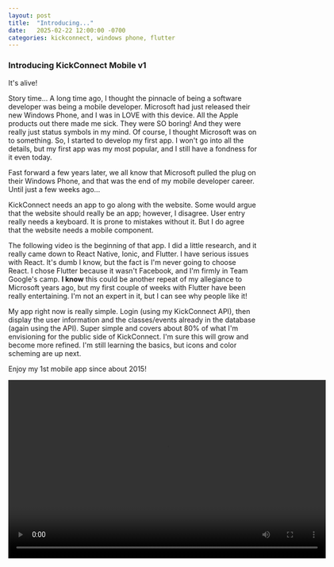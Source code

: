 ```yaml
---
layout: post
title:  "Introducing..."
date:   2025-02-22 12:00:00 -0700
categories: kickconnect, windows phone, flutter
---
```


### Introducing KickConnect Mobile v1
It's alive!

Story time... A long time ago, I thought the pinnacle of being a software developer was being a mobile developer. Microsoft had just released their new Windows Phone, and I was in LOVE with this device. All the Apple products out there made me sick. They were SO boring! And they were really just status symbols in my mind. Of course, I thought Microsoft was on to something. So, I started to develop my first app. I won't go into all the details, but my first app was my most popular, and I still have a fondness for it even today.

Fast forward a few years later, we all know that Microsoft pulled the plug on their Windows Phone, and that was the end of my mobile developer career. Until just a few weeks ago...

KickConnect needs an app to go along with the website. Some would argue that the website should really be an app; however, I disagree. User entry really needs a keyboard. It is prone to mistakes without it. But I do agree that the website needs a mobile component.

The following video is the beginning of that app. I did a little research, and it really came down to React Native, Ionic, and Flutter. I have serious issues with React. It's dumb I know, but the fact is I'm never going to choose React. I chose Flutter because it wasn't Facebook, and I'm firmly in Team Google's camp. **I know** this could be another repeat of my allegiance to Microsoft years ago, but my first couple of weeks with Flutter have been really entertaining. I'm not an expert in it, but I can see why people like it!

My app right now is really simple. Login (using my KickConnect API), then display the user information and the classes/events already in the database (again using the API). Super simple and covers about 80% of what I'm envisioning for the public side of KickConnect. I'm sure this will grow and become more refined. I'm still learning the basics, but icons and color scheming are up next.

Enjoy my 1st mobile app since about 2015!

<video width="640" height="360" controls>
  <source src="/assets/video/KCMobile-V1.mp4" type="video/mp4">
  Your browser does not support the video tag.
</video>